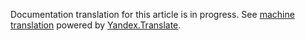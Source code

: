 Documentation translation for this article is in progress.
See
[machine translation](https://z5h64q92x9.net/proxy_u/ru-en.en/http/hhru.github.io/api/rendered-docs/docs/general.md) powered by
[Yandex.Translate](https://translate.yandex.com/translate).
